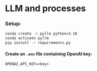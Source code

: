 # LLM and processes

### Setup:
```sh
conda create -n pyllm python=3.10
conda activate pyllm
pip install -r requirements.py
```

#### Create an <code>.env</code> file containing OpenAI key:
```env
OPENAI_API_KEY=<key>
```
